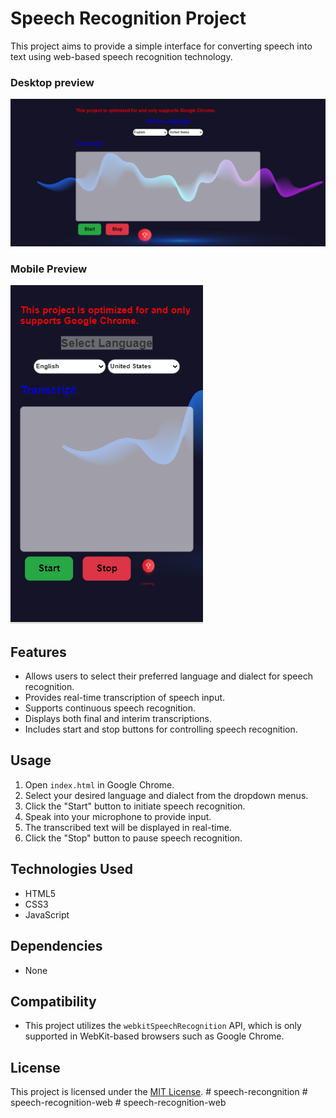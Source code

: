 # Speech Recognition Project

This project aims to provide a simple interface for converting speech into text using web-based speech recognition technology.


### Desktop preview
![Desktop Preview](<preview images/Desktop preview image .png>)



### Mobile Preview
![Mobile Preview](<preview images/mobile preview image.png>)

## Features
- Allows users to select their preferred language and dialect for speech recognition.
- Provides real-time transcription of speech input.
- Supports continuous speech recognition.
- Displays both final and interim transcriptions.
- Includes start and stop buttons for controlling speech recognition.

## Usage
1. Open `index.html` in Google Chrome.
2. Select your desired language and dialect from the dropdown menus.
3. Click the "Start" button to initiate speech recognition.
4. Speak into your microphone to provide input.
5. The transcribed text will be displayed in real-time.
6. Click the "Stop" button to pause speech recognition.

## Technologies Used
- HTML5
- CSS3
- JavaScript

## Dependencies
- None

## Compatibility
- This project utilizes the `webkitSpeechRecognition` API, which is only supported in WebKit-based browsers such as Google Chrome.

## License
This project is licensed under the [MIT License](LICENSE).
#   s p e e c h - r e c o n g n i t i o n 
 
 #   s p e e c h - r e c o g n i t i o n - w e b 
 
 #   s p e e c h - r e c o g n i t i o n - w e b 
 
 
